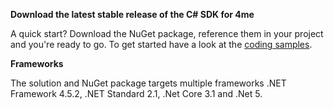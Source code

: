 **Download the latest stable release of the C# SDK for 4me**

A quick start? Download the NuGet package, reference them in your project and you're ready to go.
To get started have a look at the [coding samples](https://github.com/code4me/4me-sdk-csharp/tree/master/Samples).

**Frameworks**

The solution and NuGet package targets multiple frameworks .NET Framework 4.5.2, .NET Standard 2.1, .Net Core 3.1 and .Net 5.